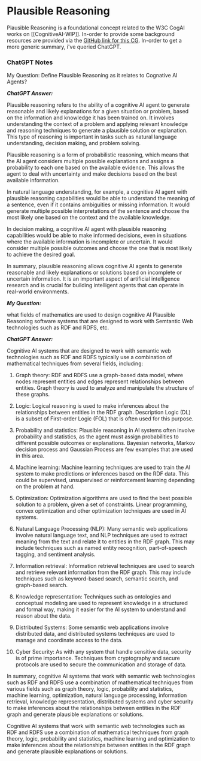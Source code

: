 # Plausible Reasoning

Plausible Reasoning is a foundational concept related to the W3C CogAI works on [[CognitiveAI-WIP]].   In-order to provide some background resources are provided via the [GitHub link for this CG](https://github.com/w3c/cogai#positioning-relative-to-existing-approaches-to-ai).  In-order to get a more generic summary, i've queried ChatGPT.

### ChatGPT Notes

My Question: Define Plausible Reasoning as it relates to Cognative AI Agents?

***ChatGPT Answer:***

Plausible reasoning refers to the ability of a cognitive AI agent to generate reasonable and likely explanations for a given situation or problem, based on the information and knowledge it has been trained on. It involves understanding the context of a problem and applying relevant knowledge and reasoning techniques to generate a plausible solution or explanation. This type of reasoning is important in tasks such as natural language understanding, decision making, and problem solving.

Plausible reasoning is a form of probabilistic reasoning, which means that the AI agent considers multiple possible explanations and assigns a probability to each one based on the available evidence. This allows the agent to deal with uncertainty and make decisions based on the best available information.

In natural language understanding, for example, a cognitive AI agent with plausible reasoning capabilities would be able to understand the meaning of a sentence, even if it contains ambiguities or missing information. It would generate multiple possible interpretations of the sentence and choose the most likely one based on the context and the available knowledge.

In decision making, a cognitive AI agent with plausible reasoning capabilities would be able to make informed decisions, even in situations where the available information is incomplete or uncertain. It would consider multiple possible outcomes and choose the one that is most likely to achieve the desired goal.

In summary, plausible reasoning allows cognitive AI agents to generate reasonable and likely explanations or solutions based on incomplete or uncertain information. It is an important aspect of artificial intelligence research and is crucial for building intelligent agents that can operate in real-world environments.

***My Question:***

what fields of mathematics are used to design cognitive AI Plausible Reasoning software systems that are designed to work with Semtantic Web technologies such as RDF and RDFS, etc.

***ChatGPT Answer:***

Cognitive AI systems that are designed to work with semantic web technologies such as RDF and RDFS typically use a combination of mathematical techniques from several fields, including:

1.  Graph theory: RDF and RDFS use a graph-based data model, where nodes represent entities and edges represent relationships between entities. Graph theory is used to analyze and manipulate the structure of these graphs.
    
2.  Logic: Logical reasoning is used to make inferences about the relationships between entities in the RDF graph. Description Logic (DL) is a subset of First-order Logic (FOL) that is often used for this purpose.
    
3.  Probability and statistics: Plausible reasoning in AI systems often involve probability and statistics, as the agent must assign probabilities to different possible outcomes or explanations. Bayesian networks, Markov decision process and Gaussian Process are few examples that are used in this area.
    
4.  Machine learning: Machine learning techniques are used to train the AI system to make predictions or inferences based on the RDF data. This could be supervised, unsupervised or reinforcement learning depending on the problem at hand.
    
5.  Optimization: Optimization algorithms are used to find the best possible solution to a problem, given a set of constraints. Linear programming, convex optimization and other optimization techniques are used in AI systems.
    
6.  Natural Language Processing (NLP): Many semantic web applications involve natural language text, and NLP techniques are used to extract meaning from the text and relate it to entities in the RDF graph. This may include techniques such as named entity recognition, part-of-speech tagging, and sentiment analysis.
    
7.  Information retrieval: Information retrieval techniques are used to search and retrieve relevant information from the RDF graph. This may include techniques such as keyword-based search, semantic search, and graph-based search.
    
8.  Knowledge representation: Techniques such as ontologies and conceptual modeling are used to represent knowledge in a structured and formal way, making it easier for the AI system to understand and reason about the data.
    
9.  Distributed Systems: Some semantic web applications involve distributed data, and distributed systems techniques are used to manage and coordinate access to the data.
    
10.  Cyber Security: As with any system that handle sensitive data, security is of prime importance. Techniques from cryptography and secure protocols are used to secure the communication and storage of data.
    

In summary, cognitive AI systems that work with semantic web technologies such as RDF and RDFS use a combination of mathematical techniques from various fields such as graph theory, logic, probability and statistics, machine learning, optimization, natural language processing, information retrieval, knowledge representation, distributed systems and cyber security to make inferences about the relationships between entities in the RDF graph and generate plausible explanations or solutions.

Cognitive AI systems that work with semantic web technologies such as RDF and RDFS use a combination of mathematical techniques from graph theory, logic, probability and statistics, machine learning and optimization to make inferences about the relationships between entities in the RDF graph and generate plausible explanations or solutions.

